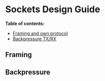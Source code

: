 # Sockets Design Guide

**Table of contents:**  
- [Framing and own protocol](#framing)
- [Backpressure TX/RX](#backpressure)
  
## Framing

## Backpressure
